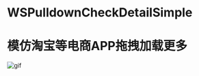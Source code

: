 # WSPulldownCheckDetailSimple
# 模仿淘宝等电商APP拖拽加载更多

![gif](http://ww4.sinaimg.cn/bmiddle/63f96e20gw1exgwe0p57hg208u0g9wne.gif "gif logo") 
